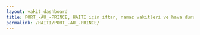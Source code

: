 ```yaml
---
layout: vakit_dashboard
title: PORT_-AU_-PRINCE, HAITI için iftar, namaz vakitleri ve hava durumu - ilçe/eyalet seç
permalink: /HAITI/PORT_-AU_-PRINCE/
---
```


<script type="text/javascript">
  var GLOBAL_COUNTRY = 'HAITI';
  var GLOBAL_CITY = 'PORT_-AU_-PRINCE';
  var GLOBAL_STATE = '';
  var lat = 72;
  var lon = 21;
</script>
